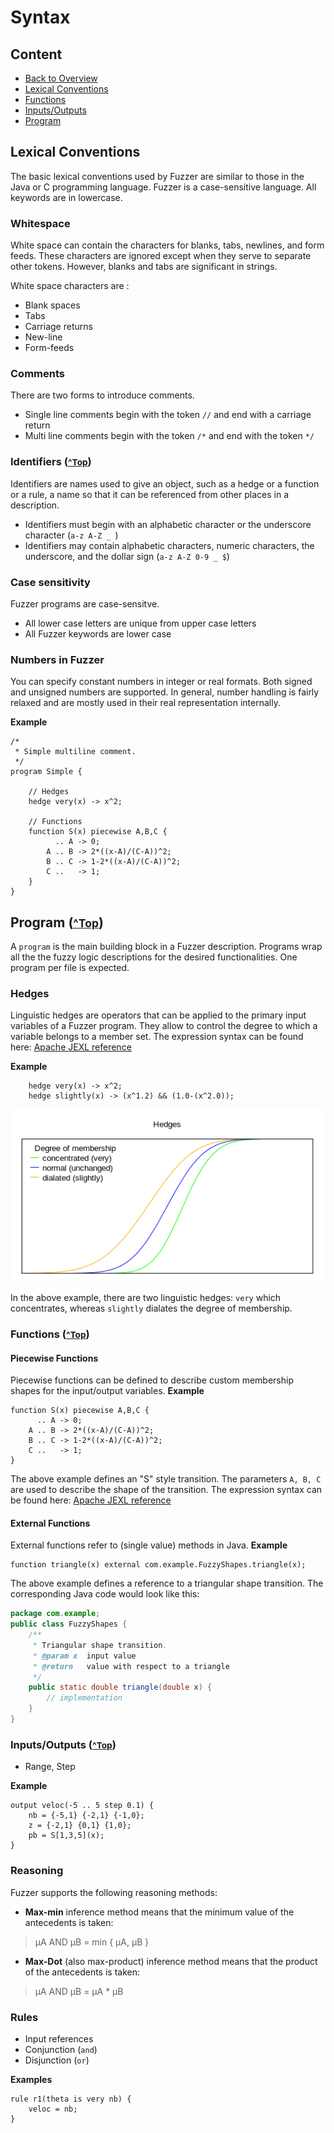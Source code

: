 Syntax
======

<a name="top"></a>Content
-------
* [Back to Overview](https://github.com/umeding/fuzzer/blob/master/README.md)
* [Lexical Conventions](#lexical)
* [Functions](#functions)
* [Inputs/Outputs](#ios)
* [Program](#program)

## <a name="lexical"></a>Lexical Conventions ##
The basic lexical conventions used by Fuzzer are similar to those in
the Java or C programming language. Fuzzer is a case-sensitive
language. All keywords are in lowercase.

### Whitespace
White space can contain the characters for blanks, tabs, newlines, and
form feeds. These characters are ignored except when they serve to
separate other tokens. However, blanks and tabs are significant in
strings.

White space characters are :

* Blank spaces
* Tabs
* Carriage returns
* New-line
* Form-feeds

### Comments
There are two forms to introduce comments.

* Single line comments begin with the token `//` and end with a carriage
return 
* Multi line comments begin with the token `/*` and end with the
token `*/`

### <a name="identifiers"></a>Identifiers (<small>[^Top](#top)</small>)
Identifiers are names used to give an object, such as a hedge or a
function or a rule, a name so that it can be referenced from other
places in a description.

* Identifiers must begin with an alphabetic character or the
underscore character (`a-z A-Z _ `)
* Identifiers may contain alphabetic characters, numeric characters,
the underscore, and the dollar sign (`a-z A-Z 0-9 _ $`)

### Case sensitivity
Fuzzer programs are case-sensitve.

* All lower case letters are unique from upper case letters
* All Fuzzer keywords are lower case

### Numbers in Fuzzer
You can specify constant numbers in integer or real formats. Both
signed and unsigned numbers are supported. In general, number handling
is fairly relaxed and are mostly used in their real representation
internally. 

__Example__

```
/*
 * Simple multiline comment.
 */
program Simple {

    // Hedges
    hedge very(x) -> x^2;

    // Functions
    function S(x) piecewise A,B,C {
          .. A -> 0;
        A .. B -> 2*((x-A)/(C-A))^2;
        B .. C -> 1-2*((x-A)/(C-A))^2;
        C ..   -> 1;
    }
}
```

## <a name="program"></a>Program (<small>[^Top](#top)</small>)
A `program` is the main building block in a Fuzzer description.
Programs wrap all the the fuzzy logic descriptions for the desired
functionalities. One program per file is expected.

### Hedges
Linguistic hedges are operators that can be applied to the primary
input variables of a Fuzzer program. They allow to control the degree
to which a variable belongs to a member set. The expression syntax can
be found here: 
[Apache JEXL reference](http://commons.apache.org/proper/commons-jexl/reference/syntax.html)

__Example__
```
    hedge very(x) -> x^2;
    hedge slightly(x) -> (x^1.2) && (1.0-(x^2.0));
```
![Degree of membership](https://github.com/umeding/fuzzer/raw/master/doc/sections/hedges.png "Degree of membership")

In the above example, there are two linguistic hedges: `very` which
concentrates, whereas `slightly` dialates the degree of membership.

### <a name="functions"></a>Functions (<small>[^Top](#top)</small>)
#### Piecewise Functions
Piecewise functions can be defined to describe custom membership shapes for
the input/output variables. 
__Example__
```
function S(x) piecewise A,B,C {
      .. A -> 0;
    A .. B -> 2*((x-A)/(C-A))^2;
    B .. C -> 1-2*((x-A)/(C-A))^2;
    C ..   -> 1;
}
```
The above example defines an "S" style transition. The parameters
`A, B, C` are used to describe the shape of the transition. The
expression syntax can be found here: 
[Apache JEXL reference](http://commons.apache.org/proper/commons-jexl/reference/syntax.html)

#### External Functions
External functions refer to (single value) methods in Java. 
__Example__
```
function triangle(x) external com.example.FuzzyShapes.triangle(x);
```
The above example defines a reference to a triangular shape
transition. The corresponding Java code would look like this:
```java
package com.example;
public class FuzzyShapes {
    /**
     * Triangular shape transition.
     * @param x  input value
     * @return   value with respect to a triangle
     */
    public static double triangle(double x) {
        // implementation
    }
}
```


### <a name="ios"></a>Inputs/Outputs (<small>[^Top](#top)</small>)
* Range, Step

__Example__
```
output veloc(-5 .. 5 step 0.1) {
    nb = {-5,1} {-2,1} {-1,0};
    z = {-2,1} {0,1} {1,0};
    pb = S[1,3,5](x);
}
```

### Reasoning
Fuzzer supports the following reasoning methods:
* __Max-min__ inference method means that the minimum value of the
  antecedents is taken: 

> &#181;A AND &#181;B = min { &#181;A, &#181;B }

* __Max-Dot__ (also max-product) inference method means that the
  product of the antecedents is taken:

> &#181;A AND &#181;B = &#181;A * &#181;B

### Rules
* Input references
* Conjunction (`and`)
* Disjunction (`or`)

__Examples__
```
rule r1(theta is very nb) {
    veloc = nb;
}
```

